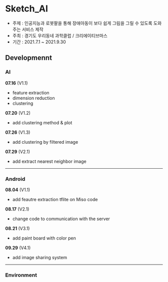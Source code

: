 # Sketch_AI
- 주제 : 인공지능과 로봇팔을 통해 장애아동이 보다 쉽게 그림을 그릴 수 있도록 도와주는 서비스 제작
- 주최 : 경기도 우리동네 과학클럽 / 크리에이티브마스
- 기간 : 2021.7.1 ~ 2021.9.30

## Developmennt
### AI
__07.16__ (V1.1)  
- feature extraction
- dimension reduction 
- clustering  

__07.20__ (V1.2)   
- add clustering method & plot

__07.26__ (V1.3)   
- add clustering by filtered image

__07.29__ (V2.1)
- add extract nearest neighbor image

--------------------------------------------
### Android
__08.04__ (V1.1)
- add feautre extraction tflite on Miso code  

__08.17__ (V2.1)
- change code to communication with the server  

__08.21__ (V3.1)
- add paint board with color pen

__09.29__ (V4.1)
- add image sharing system
--------------------------------------------
### Environment
